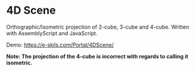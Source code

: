 # 4D Scene

Orthographic/Isometric projection of 2-cube, 3-cube and 4-cube. Written with AssemblyScript and JavaScript.

Demo: <https://e-skils.com/Portal/4DScene/>

**Note: The projection of the 4-cube is incorrect with regards to calling it isometric.** 
